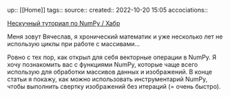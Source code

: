 up:: [[Home]]
tags:: 
source:: 
created:: 2022-10-20 15:05
accociations:: 

[Нескучный туториал по NumPy / Хабр](https://habr.com/ru/post/469355/)

Меня зовут Вячеслав, я хронический математик и уже несколько лет не использую циклы при работе с массивами…  
  
Ровно с тех пор, как открыл для себя векторные операции в NumPy. Я хочу познакомить вас с функциями NumPy, которые чаще всего использую для обработки массивов данных и изображений. В конце статьи я покажу, как можно использовать инструментарий NumPy, чтобы выполнить свертку изображений без итераций (= очень быстро).